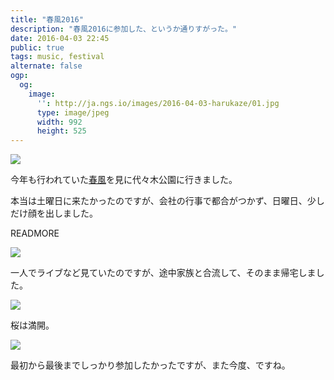 ```yaml
---
title: "春風2016"
description: "春風2016に参加した、というか通りすがった。"
date: 2016-04-03 22:45
public: true
tags: music, festival
alternate: false
ogp:
  og:
    image:
      '': http://ja.ngs.io/images/2016-04-03-harukaze/01.jpg
      type: image/jpeg
      width: 992
      height: 525
---
```


![](2016-04-03-harukaze/01.jpg)

今年も行われていた[春風]を見に代々木公園に行きました。

本当は土曜日に来たかったのですが、会社の行事で都合がつかず、日曜日、少しだけ顔を出しました。

READMORE

![](2016-04-03-harukaze/02.jpg)

一人でライブなど見ていたのですが、途中家族と合流して、そのまま帰宅しました。

![](2016-04-03-harukaze/03.jpg)

桜は満開。

![](2016-04-03-harukaze/04.jpg)

最初から最後までしっかり参加したかったですが、また今度、ですね。

[春風]: http://harukaze.asia/2016/
